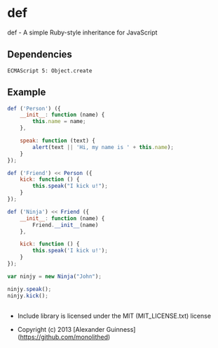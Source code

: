 # def

def - A simple Ruby-style inheritance for JavaScript


## Dependencies

```
ECMAScript 5: Object.create
```


## Example

```js
def ('Person') ({
    __init__: function (name) {
        this.name = name;
    },

    speak: function (text) {
        alert(text || 'Hi, my name is ' + this.name);
    }
});

def ('Friend') << Person ({
    kick: function () {
        this.speak("I kick u!");
    }
});

def ('Ninja') << Friend ({
    __init__: function (name) {
	    Friend.__init__(name)
    },

    kick: function () {
        this.speak('I kick u!');
    }
});

var ninjy = new Ninja("John");

ninjy.speak();
ninjy.kick();
```
















##

* Include library is licensed under the MIT (MIT_LICENSE.txt) license

* Copyright (c) 2013 [Alexander Guinness] (https://github.com/monolithed)
